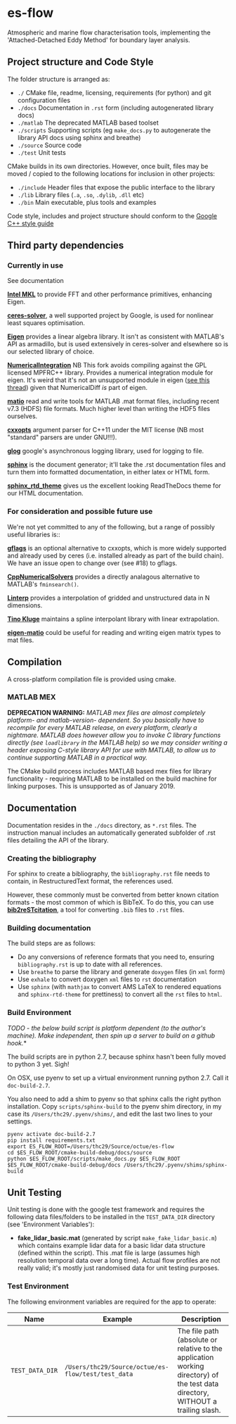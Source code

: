 # es-flow

Atmospheric and marine flow characterisation tools, implementing the 'Attached-Detached Eddy Method' for boundary layer analysis.


## Project structure and Code Style

The folder structure is arranged as:

- `./`         CMake file, readme, licensing, requirements (for python) and git configuration files
- `./docs`	   Documentation in `.rst` form (including autogenerated library docs)
- `./matlab`   The deprecated MATLAB based toolset
- `./scripts`  Supporting scripts (eg `make_docs.py` to autogenerate the library API docs using sphinx and breathe)
- `./source`   Source code
- `./test`     Unit tests

CMake builds in its own directories. However, once built, files may be moved / copied to the following locations for inclusion in other projects:
- `./include`  Header files that expose the public interface to the library
- `./lib`      Library files (`.a`, `.so`, `.dylib`, `.dll` etc)
- `./bin`      Main executable, plus tools and examples


Code style, includes and project structure should conform to the [Google C++ style guide](https://google.github.io/styleguide/cppguide.html) 


## Third party dependencies

### Currently in use

See documentation
 
[**Intel MKL**]() to provide FFT and other performance primitives, enhancing Eigen.
 
[**ceres-solver**](http://ceres-solver.org/index.html#), a well supported project by Google, is used for nonlinear least squares optimisation.

[**Eigen**](http://eigen.tuxfamily.org/) provides a linear algebra library. It isn't as consistent with MATLAB's API as armadillo, but is used extensively in ceres-solver and elsewhere so is our selected library of choice.

[**NumericalIntegration**](https://github.com/thclark/NumericalIntegration) NB This fork avoids compiling against the GPL licensed MPFRC++ library. Provides a numerical integration module for eigen. It's weird that it's not an unsupported module in eigen ([see this thread](https://bitbucket.org/eigen/eigen/pull-requests/109/numerical-integration-module-for-eigen/diff)) given that NumericalDiff *is* part of eigen.

[**matio**](https://github.com/tbeu/matio) read and write tools for MATLAB .mat format files, including recent v7.3 (HDFS) file formats. Much higher level than writing the HDF5 files ourselves.

[**cxxopts**](https://github.com/jarro2783/cxxopts) argument parser for C++11 under the MIT license (NB most "standard" parsers are under GNU!!!).
 
[**glog**](https://github.com/google/glog) google's asynchronous logging library, used for logging to file.
 
[**sphinx**](http://www.sphinx-doc.org/en/1.5.1/) is the document generator; it'll take the .rst documentation files and turn them into formatted documentation, in either latex or HTML form.

[**sphinx_rtd_theme**](https://github.com/snide/sphinx_rtd_theme) gives us the excellent looking ReadTheDocs theme for our HTML documentation.



### For consideration and possible future use

We're not yet committed to any of the following, but a range of possibly useful libraries is::

[**gflags**](https://github.com/gflags/gflags) is an optional alternative to cxxopts, which is more widely supported and already used by ceres (i.e. installed already as part of the build chain). We have an issue open to change over (see #18) to gflags.

[**CppNumericalSolvers**](https://github.com/PatWie/CppNumericalSolvers) provides a directly analagous alternative to MATLAB's `fminsearch()`.

[**Linterp**](http://rncarpio.github.io/linterp/) provides a interpolation of gridded and unstructured data in N dimensions.

[**Tino Kluge**](http://kluge.in-chemnitz.de/opensource/spline/) maintains a spline interpolant library with linear extrapolation.

[**eigen-matio**](https://github.com/tesch1/eigen-matio) could be useful for reading and writing eigen matrix types to mat files.


## Compilation

A cross-platform compilation file is provided using cmake.

### MATLAB MEX
**DEPRECATION WARNING:** *MATLAB mex files are almost completely platform- and matlab-version- dependent. So you basically have to recompile for every MATLAB release, on every platform, clearly a nightmare. MATLAB does however allow you to invoke C library functions directly (see `loadlibrary` in the MATLAB help) so we may consider writing a header exposing C-style library API for use with MATLAB, to allow us to continue supporting MATLAB in a practical way.*

The CMake build process includes MATLAB based mex files for library functionality - requiring MATLAB to be installed on the build machine for linking purposes. This is unsupported as of January 2019.


## Documentation

Documentation resides in the `./docs` directory, as `*.rst` files. The instruction manual includes an automatically generated subfolder of .rst files detailing the API of the library.

### Creating the bibliography

For sphinx to create a bibliography, the `bibliography.rst` file needs to contain, in RestructuredText format, the references used.

However, these commonly must be converted from better known citation formats - the most common of which is BibTeX. To do this, you can use [**bib2reSTcitation**](https://github.com/cykustcc/bib2reSTcitation), a tool for converting `.bib` files to `.rst` files.

### Building documentation

The build steps are as follows:

- Do any conversions of reference formats that you need to, ensuring `bibliography.rst` is up to date with all references.
- Use `breathe` to parse the library and generate `doxygen` files (in `xml` form)
- Use `exhale` to convert doxygen `xml` files to `rst` documentation
- Use `sphinx` (with `mathjax` to convert AMS LaTeX to rendered equations and `sphinx-rtd-theme` for prettiness) to convert all the `rst` files to `html`.

### Build Environment

*TODO - the below build script is platform dependent (to the author's machine). Make independent, then spin up a server to build on a github hook.**

The build scripts are in python 2.7, because sphinx hasn't been fully moved to python 3 yet. Sigh!

On OSX, use pyenv to set up a virtual environment running python 2.7. Call it `doc-build-2.7`. 

You also need to add a shim to pyenv so that sphinx calls the right python installation. Copy `scripts/sphinx-build` to the pyenv shim directory, in my case its `/Users/thc29/.pyenv/shims/`, and edit the last two lines to your settings.

```
pyenv activate doc-build-2.7
pip install requirements.txt
export ES_FLOW_ROOT=/Users/thc29/Source/octue/es-flow
cd $ES_FLOW_ROOT/cmake-build-debug/docs/source
python $ES_FLOW_ROOT/scripts/make_docs.py $ES_FLOW_ROOT $ES_FLOW_ROOT/cmake-build-debug/docs /Users/thc29/.pyenv/shims/sphinx-build
```


## Unit Testing

Unit testing is done with the google test framework and requires the following data files/folders to be installed in the `TEST_DATA_DIR` directory (see 'Environment Variables'):

- **fake_lidar_basic.mat** (generated by script `make_fake_lidar_basic.m`) which contains example lidar data for a basic lidar data structure (defined within the script). This .mat file is large (assumes high resolution temporal data over a long time). Actual flow profiles are not really valid; it's mostly just randomised data for unit testing purposes.


### Test Environment

The following environment variables are required for the app to operate:

| **Name** | **Example** | **Description** |
| --- | --- | --- |
| `TEST_DATA_DIR` | `/Users/thc29/Source/octue/es-flow/test/test_data` | The file path (absolute or relative to the application working directory) of the test data directory, WITHOUT a trailing slash.|
